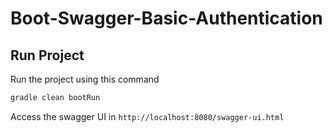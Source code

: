 # Boot-Swagger-Basic-Authentication

## Run Project

Run the project using this command

```bash
gradle clean bootRun
```

Access the swagger UI in `http://localhost:8080/swagger-ui.html`
